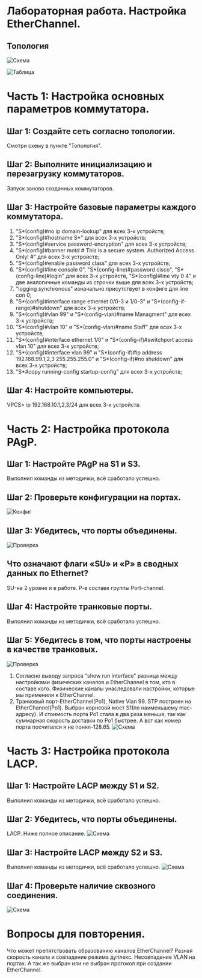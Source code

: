 # Лабораторная работа. Настройка EtherChannel.

## Топология

![Схема](https://github.com/VladimirDr/Labs/blob/master/labs03/Screens/Cxema.png)

![Таблица](https://github.com/VladimirDr/Labs/blob/master/labs03/Screens/Tabl.png)

# Часть 1:	Настройка основных параметров коммутатора.

## Шаг 1:	Создайте сеть согласно топологии.
 Смотри схему в пункте "Топология".

## Шаг 2:	Выполните инициализацию и перезагрузку коммутаторов.
 Запуск заново созданных коммутаторов.
 
## Шаг 3:	Настройте базовые параметры каждого коммутатора. 
 1. "S*(config)#no ip domain-lookup" для всех 3-х устройств;
 2. "S*(config)#hostname S*" для всех 3-х устройств;
 3. "S*(config)#service password-encryption" для всех 3-х устройств;
 4. "S*(config)#banner motd # This is a secure system. Authorized Access Only! #" для всех 3-х устройств;
 5. "S*(config)#enable password class" для всех 3-х устройств;
 6. "S*(config)#line console 0", "S*(config-line)#password cisco", "S*(config-line)#login" для всех 3-х устройств,
    "S*(config)#line vty 0 4" и две аналогичные команды из строчки выше для всех 3-х устройств;
 7. "logging synchronous" изначально присутствует в конфиге для line con 0;   
 8. "S*(config)#interface range ethernet 0/0-3 и 1/0-3" и "S*(config-if-range)#shutdown" для всех 3-х устройств;
 9. "S*(config)#vlan 99" и "S*(config-vlan)#name Managment" для всех 3-х устройств; 
10. "S*(config)#vlan 10" и "S*(config-vlan)#name Staff" для всех 3-х устройств;
11. "S*(config)#interface ethernet 1/0" и "S*(config-if)#switchport access vlan 10" для всех 3-х устройств;
12. "S*(config)#interface vlan 99" и "S*(config-if)#ip address 192.168.99.1,2,3 255.255.255.0" и "S*(config-if)#no shutdown" для всех 3-х устройств;
13. "S*#copy running-config startup-config" для всех 3-х устройств;

## Шаг 4:	Настройте компьютеры.

   VPCS> ip 192.168.10.1,2,3/24 для всех 3-х устройств.
   
# Часть 2:	Настройка протокола PAgP.

## Шаг 1:	Настройте PAgP на S1 и S3.
   Выполнил команды из методички, всё сработало успешно. 

## Шаг 2:	Проверьте конфигурации на портах.

 ![Конфиг](https://github.com/VladimirDr/Labs/blob/master/labs03/Screens/ConfigS1.png)
 
## Шаг 3:	Убедитесь, что порты объединены.

 ![Проверка](https://github.com/VladimirDr/Labs/blob/master/labs03/Screens/S_ether_sum.png)  

## Что означают флаги «SU» и «P» в сводных данных по Ethernet? 
   SU-на 2 уровне и в работе. Р-в составе группы Port-channel.
  
## Шаг 4:	Настройте транковые порты.
   Выполнил команды из методички, всё сработало успешно.
   
## Шаг 5:	Убедитесь в том, что порты настроены в качестве транковых.

 ![Проверка](https://github.com/VladimirDr/Labs/blob/master/labs03/Screens/Port_trunk.png)
 
   1. Согласно выводу запроса "show run interface" разница между настройками физических каналов и EtherChannel в том, кто в составе кого. Физические каналы унаследовали настройки, которые мы применили к EtherChannel.
   2. Транковый порт-EtherChannel(Po1), Native Vlan 99.
      STP построен на EtherChannel(Po1). Выбран корневой мост S1(по наименьшему mac-адресу). И стоимость порта Po1 стала в два раза меньше, так как суммарная скорость доставки по Po1 быстрее. А вот как номер порта посчитался я не понял-128.65. 
   ![Схема](https://github.com/VladimirDr/Labs/blob/master/labs03/Screens/STP.png)
   
# Часть 3:	Настройка протокола LACP.

## Шаг 1:	Настройте LACP между S1 и S2.
   Выполнил команды из методички, всё сработало успешно.
   
## Шаг 2:	Убедитесь, что порты объединены.   
   LACP. Ниже полное описание.
  ![Схема](https://github.com/VladimirDr/Labs/blob/master/labs03/Screens/LACP.png)
  
## Шаг 3:	Настройте LACP между S2 и S3.  
   Выполнил команды из методички, всё сработало успешно.
  ![Схема](https://github.com/VladimirDr/Labs/blob/master/labs03/Screens/LACP2.png)
  
## Шаг 4:	Проверьте наличие сквозного соединения.
   
  ![Схема](https://github.com/VladimirDr/Labs/blob/master/labs03/Screens/PING.png) 
  
# 	Вопросы для повторения.
   Что может препятствовать образованию каналов EtherChannel?
   Разная скорость канала и совпадение режима дуплекс. Несовпадение VLAN на портах. А так же выбран или не выбран протокол при создании EtherChannel.
   
   
